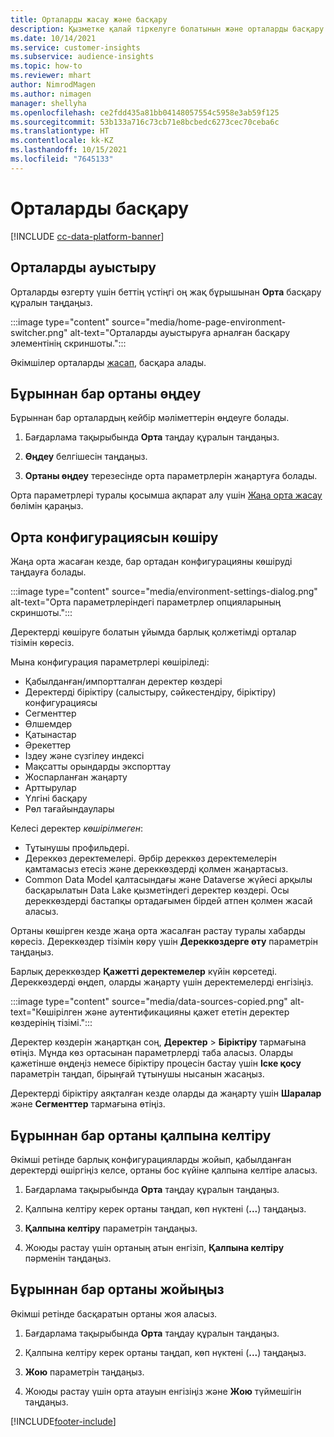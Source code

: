 ```yaml
---
title: Орталарды жасау және басқару
description: Қызметке қалай тіркелуге болатынын және орталарды басқару әдісі туралы мәлімет алыңыз.
ms.date: 10/14/2021
ms.service: customer-insights
ms.subservice: audience-insights
ms.topic: how-to
ms.reviewer: mhart
author: NimrodMagen
ms.author: nimagen
manager: shellyha
ms.openlocfilehash: ce2fdd435a81bb04148057554c5958e3ab59f125
ms.sourcegitcommit: 53b133a716c73cb71e8bcbedc6273cec70ceba6c
ms.translationtype: HT
ms.contentlocale: kk-KZ
ms.lasthandoff: 10/15/2021
ms.locfileid: "7645133"
---
```

# <a name="manage-environments"></a>Орталарды басқару

[!INCLUDE [cc-data-platform-banner](../includes/cc-data-platform-banner.md)]

## <a name="switch-environments"></a>Орталарды ауыстыру

Орталарды өзгерту үшін беттің үстіңгі оң жақ бұрышынан **Орта** басқару құралын таңдаңыз.

:::image type="content" source="media/home-page-environment-switcher.png" alt-text="Орталарды ауыстыруға арналған басқару элементінің скриншоты.":::

Әкімшілер орталарды [жасап](create-environment.md), басқара алады.

## <a name="edit-an-existing-environment"></a>Бұрыннан бар ортаны өңдеу

Бұрыннан бар орталардың кейбір мәліметтерін өңдеуге болады.

1.  Бағдарлама тақырыбында **Орта** таңдау құралын таңдаңыз.

2.  **Өңдеу** белгішесін таңдаңыз.

3. **Ортаны өңдеу** терезесінде орта параметрлерін жаңартуға болады.

Орта параметрлері туралы қосымша ақпарат алу үшін [Жаңа орта жасау](create-environment.md) бөлімін қараңыз.

## <a name="copy-the-environment-configuration"></a>Орта конфигурациясын көшіру

Жаңа орта жасаған кезде, бар ортадан конфигурацияны көшіруді таңдауға болады. 

:::image type="content" source="media/environment-settings-dialog.png" alt-text="Орта параметрлеріндегі параметрлер опцияларының скриншоты.":::

Деректерді көшіруге болатын ұйымда барлық қолжетімді орталар тізімін көресіз.

Мына конфигурация параметрлері көшіріледі:

- Қабылданған/импортталған деректер көздері
- Деректерді біріктіру (салыстыру, сәйкестендіру, біріктіру) конфигурациясы
- Сегменттер
- Өлшемдер
- Қатынастар
- Әрекеттер
- Іздеу және сүзгілеу индексі
- Мақсатты орындарды экспорттау
- Жоспарланған жаңарту
- Арттырулар
- Үлгіні басқару
- Рөл тағайындаулары

Келесі деректер *көшірілмеген*:

- Тұтынушы профильдері.
- Дереккөз деректемелері. Әрбір дереккөз деректемелерін қамтамасыз етесіз және дереккөздерді қолмен жаңартасыз.
- Common Data Model қалтасындағы және Dataverse жүйесі арқылы басқарылатын Data Lake қызметіндегі деректер көздері. Осы дереккөздерді бастапқы ортадағымен бірдей атпен қолмен жасай аласыз.

Ортаны көшірген кезде жаңа орта жасалған растау туралы хабарды көресіз. Дереккөздер тізімін көру үшін **Дереккөздерге өту** параметрін таңдаңыз.

Барлық дереккөздер **Қажетті деректемелер** күйін көрсетеді. Дереккөздерді өңдеп, оларды жаңарту үшін деректемелерді енгізіңіз.

:::image type="content" source="media/data-sources-copied.png" alt-text="Көшірілген және аутентификацияны қажет ететін деректер көздерінің тізімі.":::

Деректер көздерін жаңартқан соң, **Деректер** > **Біріктіру** тармағына өтіңіз. Мұнда көз ортасынан параметрлерді таба аласыз. Оларды қажетінше өңдеңіз немесе біріктіру процесін бастау үшін **Іске қосу** параметрін таңдап, бірыңғай тұтынушы нысанын жасаңыз.

Деректерді біріктіру аяқталған кезде оларды да жаңарту үшін **Шаралар** және **Сегменттер** тармағына өтіңіз.

## <a name="reset-an-existing-environment"></a>Бұрыннан бар ортаны қалпына келтіру

Әкімші ретінде барлық конфигурацияларды жойып, қабылданған деректерді өшіргіңіз келсе, ортаны бос күйіне қалпына келтіре аласыз.

1.  Бағдарлама тақырыбында **Орта** таңдау құралын таңдаңыз. 

2.  Қалпына келтіру керек ортаны таңдап, көп нүктені (**...**) таңдаңыз. 

3. **Қалпына келтіру** параметрін таңдаңыз. 

4.  Жоюды растау үшін ортаның атын енгізіп, **Қалпына келтіру** пәрменін таңдаңыз.

## <a name="delete-an-existing-environment"></a>Бұрыннан бар ортаны жойыңыз

Әкімші ретінде басқаратын ортаны жоя аласыз.

1.  Бағдарлама тақырыбында **Орта** таңдау құралын таңдаңыз.

2.  Қалпына келтіру керек ортаны таңдап, көп нүктені (**...**) таңдаңыз. 

3. **Жою** параметрін таңдаңыз. 

4.  Жоюды растау үшін орта атауын енгізіңіз және **Жою** түймешігін таңдаңыз.


[!INCLUDE[footer-include](../includes/footer-banner.md)]
